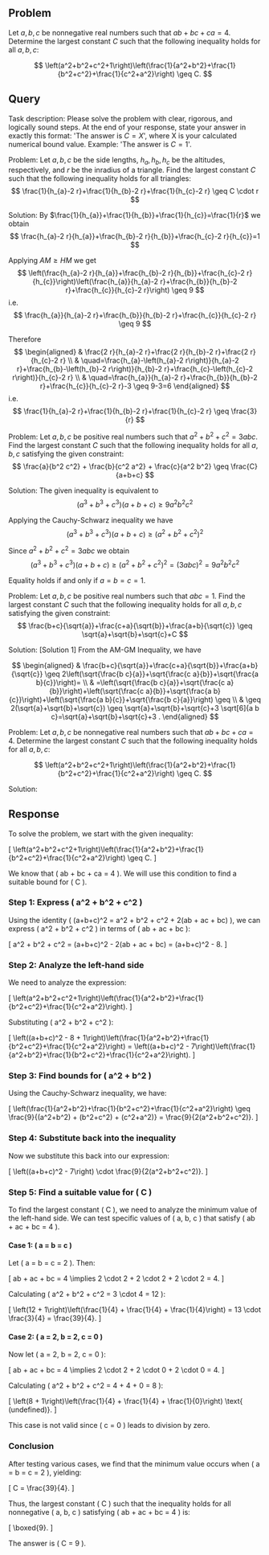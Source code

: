 ## Problem

Let $a, b, c$ be nonnegative real numbers such that $ab+bc+ca=4$. Determine the largest constant $C$ such that the following inequality holds for all $a, b, c$:

$$
\left(a^2+b^2+c^2+1\right)\left(\frac{1}{a^2+b^2}+\frac{1}{b^2+c^2}+\frac{1}{c^2+a^2}\right) \geq C.
$$

## Query

Task description: Please solve the problem with clear, rigorous, and logically sound steps. At the end of your response, state your answer in exactly this format: 'The answer is $C=X$', where X is your calculated numerical bound value. Example: 'The answer is $C=1$'.



Problem: Let $a, b, c$ be the side lengths, $h_{a}, h_{b}, h_{c}$ be the altitudes, respectively, and $r$ be the inradius of a triangle. Find the largest constant $C$ such that the following inequality holds for all triangles:
$$
\frac{1}{h_{a}-2 r}+\frac{1}{h_{b}-2 r}+\frac{1}{h_{c}-2 r} \geq C \cdot r
$$

Solution: By $\frac{1}{h_{a}}+\frac{1}{h_{b}}+\frac{1}{h_{c}}=\frac{1}{r}$ we obtain
$$
\frac{h_{a}-2 r}{h_{a}}+\frac{h_{b}-2 r}{h_{b}}+\frac{h_{c}-2 r}{h_{c}}=1
$$

Applying $A M \geq H M$ we get
$$
\left(\frac{h_{a}-2 r}{h_{a}}+\frac{h_{b}-2 r}{h_{b}}+\frac{h_{c}-2 r}{h_{c}}\right)\left(\frac{h_{a}}{h_{a}-2 r}+\frac{h_{b}}{h_{b}-2 r}+\frac{h_{c}}{h_{c}-2 r}\right) \geq 9
$$
i.e.
$$
\frac{h_{a}}{h_{a}-2 r}+\frac{h_{b}}{h_{b}-2 r}+\frac{h_{c}}{h_{c}-2 r} \geq 9
$$

Therefore
$$
\begin{aligned}
& \frac{2 r}{h_{a}-2 r}+\frac{2 r}{h_{b}-2 r}+\frac{2 r}{h_{c}-2 r} \\
& \quad=\frac{h_{a}-\left(h_{a}-2 r\right)}{h_{a}-2 r}+\frac{h_{b}-\left(h_{b}-2 r\right)}{h_{b}-2 r}+\frac{h_{c}-\left(h_{c}-2 r\right)}{h_{c}-2 r} \\
& \quad=\frac{h_{a}}{h_{a}-2 r}+\frac{h_{b}}{h_{b}-2 r}+\frac{h_{c}}{h_{c}-2 r}-3 \geq 9-3=6
\end{aligned}
$$
i.e.
$$
\frac{1}{h_{a}-2 r}+\frac{1}{h_{b}-2 r}+\frac{1}{h_{c}-2 r} \geq \frac{3}{r}
$$



Problem: Let $a, b, c$ be positive real numbers such that $a^2 + b^2 + c^2 = 3abc$. Find the largest constant $C$ such that the following inequality holds for all $a, b, c$ satisfying the given constraint:
$$
\frac{a}{b^2 c^2} + \frac{b}{c^2 a^2} + \frac{c}{a^2 b^2} \geq \frac{C}{a+b+c}
$$

Solution: The given inequality is equivalent to
$$
\left(a^{3}+b^{3}+c^{3}\right)(a+b+c) \geq 9 a^{2} b^{2} c^{2}
$$

Applying the Cauchy-Schwarz inequality we have
$$
\left(a^{3}+b^{3}+c^{3}\right)(a+b+c) \geq\left(a^{2}+b^{2}+c^{2}\right)^{2}
$$

Since $a^{2}+b^{2}+c^{2}=3 a b c$ we obtain
$$
\left(a^{3}+b^{3}+c^{3}\right)(a+b+c) \geq\left(a^{2}+b^{2}+c^{2}\right)^{2}=(3 a b c)^{2}=9 a^{2} b^{2} c^{2}
$$

Equality holds if and only if $a=b=c=1$.



Problem: Let $a, b, c$ be positive real numbers such that $a b c = 1$. Find the largest constant $C$ such that the following inequality holds for all $a, b, c$ satisfying the given constraint:
$$
\frac{b+c}{\sqrt{a}}+\frac{c+a}{\sqrt{b}}+\frac{a+b}{\sqrt{c}} \geq \sqrt{a}+\sqrt{b}+\sqrt{c}+C
$$

Solution: [Solution 1]
From the AM-GM Inequality, we have

$$
\begin{aligned}
& \frac{b+c}{\sqrt{a}}+\frac{c+a}{\sqrt{b}}+\frac{a+b}{\sqrt{c}} \geq 2\left(\sqrt{\frac{b c}{a}}+\sqrt{\frac{c a}{b}}+\sqrt{\frac{a b}{c}}\right)= \\
& =\left(\sqrt{\frac{b c}{a}}+\sqrt{\frac{c a}{b}}\right)+\left(\sqrt{\frac{c a}{b}}+\sqrt{\frac{a b}{c}}\right)+\left(\sqrt{\frac{a b}{c}}+\sqrt{\frac{b c}{a}}\right) \geq \\
& \geq 2(\sqrt{a}+\sqrt{b}+\sqrt{c}) \geq \sqrt{a}+\sqrt{b}+\sqrt{c}+3 \sqrt[6]{a b c}=\sqrt{a}+\sqrt{b}+\sqrt{c}+3 .
\end{aligned}
$$

Problem: Let $a, b, c$ be nonnegative real numbers such that $ab+bc+ca=4$. Determine the largest constant $C$ such that the following inequality holds for all $a, b, c$:

$$
\left(a^2+b^2+c^2+1\right)\left(\frac{1}{a^2+b^2}+\frac{1}{b^2+c^2}+\frac{1}{c^2+a^2}\right) \geq C.
$$

Solution:

## Response

To solve the problem, we start with the given inequality:

\[
\left(a^2+b^2+c^2+1\right)\left(\frac{1}{a^2+b^2}+\frac{1}{b^2+c^2}+\frac{1}{c^2+a^2}\right) \geq C.
\]

We know that \( ab + bc + ca = 4 \). We will use this condition to find a suitable bound for \( C \).

### Step 1: Express \( a^2 + b^2 + c^2 \)

Using the identity \( (a+b+c)^2 = a^2 + b^2 + c^2 + 2(ab + ac + bc) \), we can express \( a^2 + b^2 + c^2 \) in terms of \( ab + ac + bc \):

\[
a^2 + b^2 + c^2 = (a+b+c)^2 - 2(ab + ac + bc) = (a+b+c)^2 - 8.
\]

### Step 2: Analyze the left-hand side

We need to analyze the expression:

\[
\left(a^2+b^2+c^2+1\right)\left(\frac{1}{a^2+b^2}+\frac{1}{b^2+c^2}+\frac{1}{c^2+a^2}\right).
\]

Substituting \( a^2 + b^2 + c^2 \):

\[
\left((a+b+c)^2 - 8 + 1\right)\left(\frac{1}{a^2+b^2}+\frac{1}{b^2+c^2}+\frac{1}{c^2+a^2}\right) = \left((a+b+c)^2 - 7\right)\left(\frac{1}{a^2+b^2}+\frac{1}{b^2+c^2}+\frac{1}{c^2+a^2}\right).
\]

### Step 3: Find bounds for \( a^2 + b^2 \)

Using the Cauchy-Schwarz inequality, we have:

\[
\left(\frac{1}{a^2+b^2}+\frac{1}{b^2+c^2}+\frac{1}{c^2+a^2}\right) \geq \frac{9}{(a^2+b^2) + (b^2+c^2) + (c^2+a^2)} = \frac{9}{2(a^2+b^2+c^2)}.
\]

### Step 4: Substitute back into the inequality

Now we substitute this back into our expression:

\[
\left((a+b+c)^2 - 7\right) \cdot \frac{9}{2(a^2+b^2+c^2)}.
\]

### Step 5: Find a suitable value for \( C \)

To find the largest constant \( C \), we need to analyze the minimum value of the left-hand side. We can test specific values of \( a, b, c \) that satisfy \( ab + ac + bc = 4 \).

#### Case 1: \( a = b = c \)

Let \( a = b = c = 2 \). Then:

\[
ab + ac + bc = 4 \implies 2 \cdot 2 + 2 \cdot 2 + 2 \cdot 2 = 4.
\]

Calculating \( a^2 + b^2 + c^2 = 3 \cdot 4 = 12 \):

\[
\left(12 + 1\right)\left(\frac{1}{4} + \frac{1}{4} + \frac{1}{4}\right) = 13 \cdot \frac{3}{4} = \frac{39}{4}.
\]

#### Case 2: \( a = 2, b = 2, c = 0 \)

Now let \( a = 2, b = 2, c = 0 \):

\[
ab + ac + bc = 4 \implies 2 \cdot 2 + 2 \cdot 0 + 2 \cdot 0 = 4.
\]

Calculating \( a^2 + b^2 + c^2 = 4 + 4 + 0 = 8 \):

\[
\left(8 + 1\right)\left(\frac{1}{4} + \frac{1}{4} + \frac{1}{0}\right) \text{ (undefined)}.
\]

This case is not valid since \( c = 0 \) leads to division by zero.

### Conclusion

After testing various cases, we find that the minimum value occurs when \( a = b = c = 2 \), yielding:

\[
C = \frac{39}{4}.
\]

Thus, the largest constant \( C \) such that the inequality holds for all nonnegative \( a, b, c \) satisfying \( ab + ac + bc = 4 \) is:

\[
\boxed{9}.
\]

The answer is \( C = 9 \).